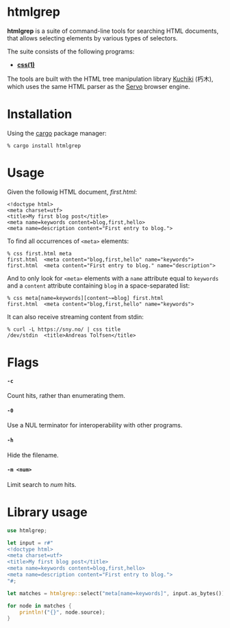 htmlgrep
========

__htmlgrep__ is a suite of command-line tools for searching HTML documents,
that allows selecting elements by various types of selectors.

The suite consists of the following programs:

  - [__css(1)__](./tree/master/doc/css.1.md)

The tools are built with the HTML tree manipulation library [Kuchiki] (朽木),
which uses the same HTML parser as the [Servo] browser engine.

[grep(1)]: https://man.openbsd.org/grep.1
[kuchiki]: https://github.com/kuchiki-rs/kuchiki
[Servo]: https://servo.org/


Installation
============

Using the [cargo] package manager:

	% cargo install htmlgrep

[cargo]: https://doc.rust-lang.org/cargo/


Usage
=====

Given the followig HTML document, _first.html_:

	<!doctype html>
	<meta charset=utf>
	<title>My first blog post</title>
	<meta name=keywords content=blog,first,hello>
	<meta name=description content="First entry to blog.">

To find all occurrences of `<meta>` elements:

	% css first.html meta
	first.html	<meta content="blog,first,hello" name="keywords">
	first.html	<meta content="First entry to blog." name="description">

And to only look for `<meta>` elements with 	a `name` attribute
equal to `keywords` and a `content` attribute containing `blog`
in a space-separated list:

	% css meta[name=keywords][content~=blog] first.html
	first.html	<meta content="blog,first,hello" name="keywords">

It can also receive streaming content from stdin:

	% curl -L https://sny.no/ | css title
	/dev/stdin	<title>Andreas Tolfsen</title>


Flags
=====

#### `-c`

Count hits, rather than enumerating them.

#### `-0`

Use a NUL terminator for interoperability with other programs.

#### `-h`

Hide the filename.

#### `-m <num>`

Limit search to _num_ hits.


Library usage
=============

```rust
use htmlgrep;

let input = r#"
<!doctype html>
<meta charset=utf>
<title>My first blog post</title>
<meta name=keywords content=blog,first,hello>
<meta name=description content="First entry to blog.">
"#;

let matches = htmlgrep::select("meta[name=keywords]", input.as_bytes()).unwrap();

for node in matches {
	println!("{}", node.source);
}
```
